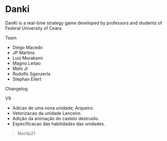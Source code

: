 Danki
=====

DanKi is a real-time strategy game developed by professors and students of Federal University of Ceara


Team

- Diego Macedo
- JP Martins
- Luiz Murakami
- Magno Leitao
- Melo Jr
- Rodolfo Sganzerla
- Stephan Eilert


Changelog

V9

- Adicao de uma nova unidade; Arqueiro.
- Vetorizacao da unidade Lanceiro.
- Adição da animação do castelo destruido.
- Especificacao das habilidades das unidades.

> Noclip21
